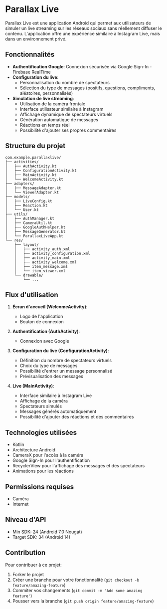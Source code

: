 # Parallax Live

Parallax Live est une application Android qui permet aux utilisateurs de simuler un live streaming sur les réseaux sociaux sans réellement diffuser le contenu. L'application offre une expérience similaire à Instagram Live, mais dans un environnement privé.

## Fonctionnalités

- **Authentification Google**: Connexion sécurisée via Google Sign-In - Firebase RealTime
- **Configuration du live**:
    - Personnalisation du nombre de spectateurs
    - Sélection du type de messages (positifs, questions, compliments, aléatoires, personnalisés)
- **Simulation de live streaming**:
    - Utilisation de la caméra frontale
    - Interface utilisateur similaire à Instagram
    - Affichage dynamique de spectateurs virtuels
    - Génération automatique de messages
    - Réactions en temps réel
    - Possibilité d'ajouter ses propres commentaires

## Structure du projet

```
com.example.parallaxlive/
├── activities/
│   ├── AuthActivity.kt
│   ├── ConfigurationActivity.kt
│   ├── MainActivity.kt
│   └── WelcomeActivity.kt
├── adapters/
│   ├── MessageAdapter.kt
│   └── ViewerAdapter.kt
├── models/
│   ├── LiveConfig.kt
│   ├── Reaction.kt
│   └── User.kt
├── utils/
│   ├── AuthManager.kt
│   ├── CameraUtil.kt
│   ├── GoogleAuthHelper.kt
│   ├── MessageGenerator.kt
│   └── ParallaxLiveApp.kt
└── res/
    ├── layout/
    │   ├── activity_auth.xml
    │   ├── activity_configuration.xml
    │   ├── activity_main.xml
    │   ├── activity_welcome.xml
    │   ├── item_message.xml
    │   └── item_viewer.xml
    └── drawable/
        └── ...
```

## Flux d'utilisation

1. **Écran d'accueil (WelcomeActivity)**:
    - Logo de l'application
    - Bouton de connexion

2. **Authentification (AuthActivity)**:
    - Connexion avec Google

3. **Configuration du live (ConfigurationActivity)**:
    - Définition du nombre de spectateurs virtuels
    - Choix du type de messages
    - Possibilité d'entrer un message personnalisé
    - Prévisualisation des messages

4. **Live (MainActivity)**:
    - Interface similaire à Instagram Live
    - Affichage de la caméra
    - Spectateurs simulés
    - Messages générés automatiquement
    - Possibilité d'ajouter des réactions et des commentaires

## Technologies utilisées

- Kotlin
- Architecture Android
- CameraX pour l'accès à la caméra
- Google Sign-In pour l'authentification
- RecyclerView pour l'affichage des messages et des spectateurs
- Animations pour les réactions

## Permissions requises

- Caméra
- Internet

## Niveau d'API

- Min SDK: 24 (Android 7.0 Nougat)
- Target SDK: 34 (Android 14)

## Contribution

Pour contribuer à ce projet:
1. Forker le projet
2. Créer une branche pour votre fonctionnalité (`git checkout -b feature/amazing-feature`)
3. Commiter vos changements (`git commit -m 'Add some amazing feature'`)
4. Pousser vers la branche (`git push origin feature/amazing-feature`)
